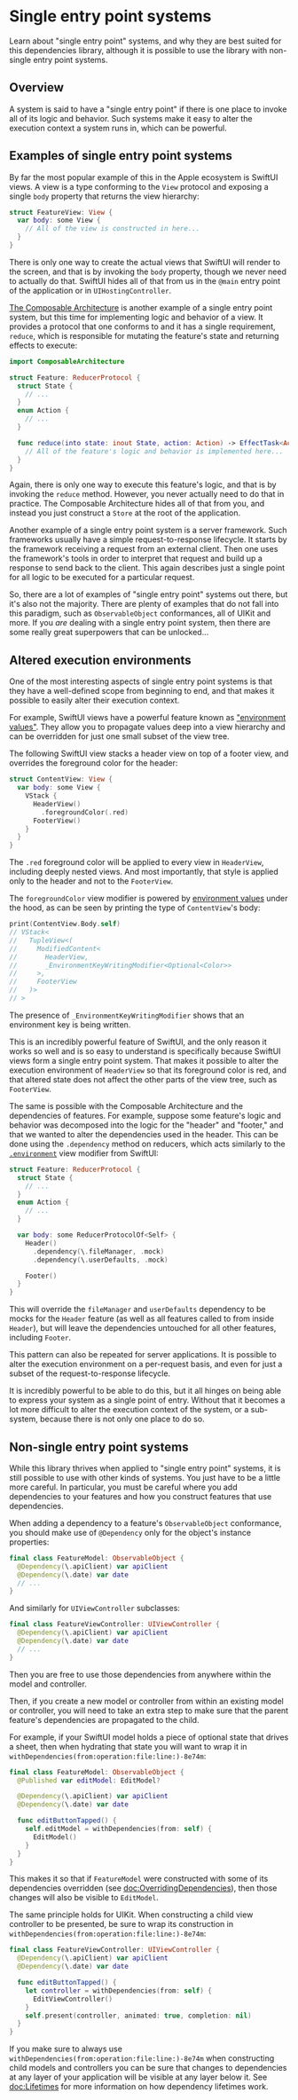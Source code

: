 # Single entry point systems

Learn about "single entry point" systems, and why they are best suited for this dependencies
library, although it is possible to use the library with non-single entry point systems.

## Overview

A system is said to have a "single entry point" if there is one place to invoke all of its logic and
behavior. Such systems make it easy to alter the execution context a system runs in, which can be
powerful.

## Examples of single entry point systems

By far the most popular example of this in the Apple ecosystem is SwiftUI views. A view is a type
conforming to the `View` protocol and exposing a single `body` property that returns the view
hierarchy:

```swift
struct FeatureView: View {
  var body: some View {
    // All of the view is constructed in here...
  }
}
```

There is only one way to create the actual views that SwiftUI will render to the screen, and that
is by invoking the `body` property, though we never need to actually do that. SwiftUI hides all of
that from us in the `@main` entry point of the application or in `UIHostingController`.

[The Composable Architecture][tca-gh] is another example of a single entry point system, but this
time for implementing logic and behavior of a view. It provides a protocol that one conforms to and
it has a single requirement, `reduce`, which is responsible for mutating the feature's state and
returning effects to execute:

```swift
import ComposableArchitecture

struct Feature: ReducerProtocol {
  struct State {
    // ...
  }
  enum Action {
    // ...
  }

  func reduce(into state: inout State, action: Action) -> EffectTask<Action> {
    // All of the feature's logic and behavior is implemented here...
  }
}
```

Again, there is only one way to execute this feature's logic, and that is by invoking the `reduce`
method. However, you never actually need to do that in practice. The Composable Architecture
hides all of that from you, and instead you just construct a `Store` at the root of the application.

Another example of a single entry point system is a server framework. Such frameworks usually
have a simple request-to-response lifecycle. It starts by the framework receiving a request from an
external client. Then one uses the framework's tools in order to interpret that request and build
up a response to send back to the client. This again describes just a single point for all logic to
be executed for a particular request.

So, there are a lot of examples of "single entry point" systems out there, but it's also not the
majority. There are plenty of examples that do not fall into this paradigm, such as
`ObservableObject` conformances, all of UIKit and more. If you _are_ dealing with a single entry
point system, then there are some really great superpowers that can be unlocked...

## Altered execution environments

One of the most interesting aspects of single entry point systems is that they have a well-defined
scope from beginning to end, and that makes it possible to easily alter their execution context.

For example, SwiftUI views have a powerful feature known as ["environment values"][env-values-docs].
They allow you to propagate values deep into a view hierarchy and can be overridden for just one
small subset of the view tree.

The following SwiftUI view stacks a header view on top of a footer view, and overrides the
foreground color for the header:

```swift
struct ContentView: View {
  var body: some View {
    VStack {
      HeaderView()
        .foregroundColor(.red)
      FooterView()
    }
  }
}
```

The `.red` foreground color will be applied to every view in `HeaderView`, including deeply nested
views. And most importantly, that style is applied only to the header and not to the
`FooterView`.

The `foregroundColor` view modifier is powered by [environment values][env-values-docs] under the
hood, as can be seen by printing the type of `ContentView`'s body:

```swift
print(ContentView.Body.self)
// VStack<
//   TupleView<(
//     ModifiedContent<
//       HeaderView,
//       _EnvironmentKeyWritingModifier<Optional<Color>>
//     >,
//     FooterView
//   )>
// >
```

The presence of `_EnvironmentKeyWritingModifier` shows that an environment key is being written.

This is an incredibly powerful feature of SwiftUI, and the only reason it works so well and is so
easy to understand is specifically because SwiftUI views form a single entry point system. That
makes it possible to alter the execution environment of `HeaderView` so that its foreground color
is red, and that altered state does not affect the other parts of the view tree, such as
`FooterView`.

The same is possible with the Composable Architecture and the dependencies of features. For example,
suppose some feature's logic and behavior was decomposed into the logic for the "header" and
"footer," and that we wanted to alter the dependencies used in the header. This can be done using
the `.dependency` method on reducers, which acts similarly to the
[`.environment`][env-view-modifier-docs] view modifier from SwiftUI:

```swift
struct Feature: ReducerProtocol {
  struct State {
    // ...
  }
  enum Action {
    // ...
  }

  var body: some ReducerProtocolOf<Self> {
    Header()
      .dependency(\.fileManager, .mock)
      .dependency(\.userDefaults, .mock)

    Footer()
  }
}
```

This will override the `fileManager` and `userDefaults` dependency to be mocks for the `Header`
feature (as well as all features called to from inside `Header`), but will leave the dependencies
untouched for all other features, including `Footer`.

This pattern can also be repeated for server applications. It is possible to alter the execution
environment on a per-request basis, and even for just a subset of the request-to-response lifecycle.

It is incredibly powerful to be able to do this, but it all hinges on being able to express your
system as a single point of entry. Without that it becomes a lot more difficult to alter the
execution context of the system, or a sub-system, because there is not only one place to do so.

## Non-single entry point systems

While this library thrives when applied to "single entry point" systems, it is still possible to use
with other kinds of systems. You just have to be a little more careful. In particular, you must be
careful where you add dependencies to your features and how you construct features that use
dependencies.

When adding a dependency to a feature's `ObservableObject` conformance, you should make use of
`@Dependency` only for the object's instance properties:

```swift
final class FeatureModel: ObservableObject {
  @Dependency(\.apiClient) var apiClient
  @Dependency(\.date) var date
  // ...
}
```

And similarly for `UIViewController` subclasses:

```swift
final class FeatureViewController: UIViewController {
  @Dependency(\.apiClient) var apiClient
  @Dependency(\.date) var date
  // ...
}
```

Then you are free to use those dependencies from anywhere within the model and controller.

Then, if you create a new model or controller from within an existing model or controller, you
will need to take an extra step to make sure that the parent feature's dependencies are propagated
to the child.

For example, if your SwiftUI model holds a piece of optional state that drives a sheet, then when
hydrating that state you will want to wrap it in
``withDependencies(from:operation:file:line:)-8e74m``:

```swift
final class FeatureModel: ObservableObject {
  @Published var editModel: EditModel?

  @Dependency(\.apiClient) var apiClient
  @Dependency(\.date) var date

  func editButtonTapped() {
    self.editModel = withDependencies(from: self) {
      EditModel()
    }
  }
}
```

This makes it so that if `FeatureModel` were constructed with some of its dependencies overridden
(see <doc:OverridingDependencies>), then those changes will also be visible to `EditModel`.

The same principle holds for UIKit. When constructing a child view controller to be presented,
be sure to wrap its construction in
``withDependencies(from:operation:file:line:)-8e74m``:

```swift
final class FeatureViewController: UIViewController {
  @Dependency(\.apiClient) var apiClient
  @Dependency(\.date) var date

  func editButtonTapped() {
    let controller = withDependencies(from: self) {
      EditViewController()
    }
    self.present(controller, animated: true, completion: nil)
  }
}
```

If you make sure to always use ``withDependencies(from:operation:file:line:)-8e74m``
when constructing child models and controllers you can be sure that changes to dependencies at
any layer of your application will be visible at any layer below it. See <doc:Lifetimes> for
more information on how dependency lifetimes work.

[tca-gh]: http://github.com/pointfreeco/swift-composable-architecture
[env-values-docs]: https://developer.apple.com/documentation/swiftui/environment-values
[env-view-modifier-docs]: https://developer.apple.com/documentation/swiftui/view/environment(_:_:)
